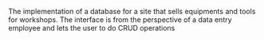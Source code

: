 The implementation of a database for a site that sells equipments and tools for workshops. The interface is from the perspective of a data entry employee and lets the user to do CRUD operations
